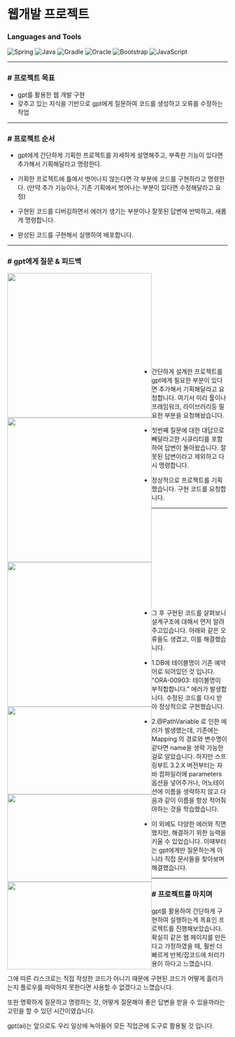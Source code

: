 # 웹개발 프로젝트

<h3 align="left">Languages and Tools</h3>

![Spring](https://img.shields.io/badge/spring-6DB33F?style=for-the-badge&logo=spring&logoColor=white)
![Java](https://img.shields.io/badge/java-007396?style=for-the-badge&logo=java&logoColor=white)
![Gradle](https://img.shields.io/badge/Gradle-02303A.svg?style=for-the-badge&logo=Gradle&logoColor=white)
![Oracle](https://img.shields.io/badge/oracle-F80000?style=for-the-badge&logo=oracle&logoColor=white)
![Bootstrap](https://img.shields.io/badge/bootstrap-%238511FA.svg?style=for-the-badge&logo=bootstrap&logoColor=white)
![JavaScript](https://img.shields.io/badge/javascript-F7DF1E?style=for-the-badge&logo=javascript&logoColor=black)

<hr>
<h3># 프로젝트 목표</h3>

- gpt를 활용한 웹 개발 구현
- 갖추고 있는 지식을 기반으로 gpt에게 질문하여 코드를 생성하고 오류를 수정하는 작업  

<hr>
<h3># 프로젝트 순서</h3>

- gpt에게 간단하게 기획한 프로젝트를 자세하게 설명해주고, 부족한 기능이 있다면 
 추가해서 기획해달라고 명령한다.  
 
- 기획한 프로젝트에 틀에서 벗어나지 않는다면 각 부분에 코드를 구현하라고 명령한다. 
  (만약 추가 기능이나, 기존 기획에서 벗어나는 부분이 있다면 수정해달라고 요청)
  
- 구현된 코드를 디버깅하면서 에러가 생기는 부분이나 잘못된 답변에 반박하고, 
 새롭게 명령합니다.

 - 완성된 코드를 구현해서 실행하여 배포합니다. 
<hr>
<h3># gpt에게 질문 & 피드백</h3>

<p>
  <div class="form-group">
    <div style="height: 200px; width:100%;">
      <img style="width:330px; float:left;" src="https://github.com/dydals99/ToApps/assets/117415671/8b38cd7c-bbd2-4fe8-833b-f917dde29bf0"></img>
      <img style="width:330px; float:left;" src="https://github.com/dydals99/ToApps/assets/117415671/952e00c5-555e-4eb1-a9b0-94d30004d845"></img>
      <img style="width:330px; float:left;" src="https://github.com/dydals99/ToApps/assets/117415671/0e680988-f25b-4447-bccb-35f22104051d"></img>
    </div>
  </div>
</p>
<p>
  
- 간단하게 설계한 프로젝트를 gpt에게 필요한 부분이 있다면 추가해서 기획해달라고 요청합니다.
  여기서 미리 툴이나 프레임워크, 라이브러리등 필요한 부분을 요청해놨습니다.
  
- 첫번째 질문에 대한 대답으로 빼달라고한 시큐리티를 포함하여 답변이 돌아왔습니다. 잘못된 답변이라고 
  제외하고 다시 명령합니다.
  
- 정상적으로 프로젝트를 기획했습니다. 구현 코드를 요청합니다.
  
</p> 
<hr>
<p>
  <div class="form-group">
    <div style="height: 200px; width:100%;">
      <img style="width:330px; height: 200px; float:left;" src="https://github.com/dydals99/ToApps/assets/117415671/91377865-d4a7-4ca1-a309-073361f95228"></img>
      <img style="width:330px; height: 200px; float:left;" src="https://github.com/dydals99/ToApps/assets/117415671/e285ceec-2014-49e3-92b1-6411864c4f99"></img>
      <img style="width:330px; height: 200px; float:left;" src="https://github.com/dydals99/ToApps/assets/117415671/cf43b807-757b-48f1-96e5-aacf6a2ff708"></img>
    </div>
  </div>
  
- 그 후 구현된 코드를 살펴보니 설계구조에 대해서 먼저 알려주고있습니다. 아래와 같은 오류들도 생겼고, 이를 해결했습니다.
  
- 1.DB에 테이블명이 기존 예약어로 되어있던 것 입니다. "ORA-00903: 테이블명이 부적합합니다." 에러가 발생합니다. 수정된 코드를 다시 받아 정상적으로 구현했습니다.
  
- 2.@PathVariable 로 인한 에러가 발생했는데, 기존에는 Mapping 의 경로와 변수명이 같다면 name을 생략 가능한걸로 알았습니다. 하지만 스프링부트 3.2.X 버전부터는 자바 컴파일러에 parameters 옵션을 넣어주거나, 어노테이션에 이름을 생략하지 않고 다음과 같이 이름을 항상 적어줘야하는 것을 학습했습니다.
  
- 이 외에도 다양한 에러와 직면했지만, 해결하기 위한 능력을 키울 수 있었습니다. 이때부터는 gpt에게만 질문하는게 아니라 직접 문서들을 찾아보며 해결했습니다.
</p> 
<hr>


 <h3># 프로젝트를 마치며</h3>
 <p>
 gpt를 활용하여 간단하게 구현하여 실행하는게 목표인 프로젝트를 진행해보았습니다. 
 확실히 같은 웹 페이지를 만든다고 가정하였을 때, 훨씬 더 빠르게 반복/잡코드에 처리가 
 용이 하다고 느꼈습니다.
 </p> 
 <p>
 그에 따른 리스크로는 직접 작성한 코드가 아니기 때문에 구현된
 코드가 어떻게 흘러가는지 플로우를 파악하지 못한다면 사용할 수 없겠다고 느꼈습니다.</p>
 <p>
 또한 명확하게 질문하고 명령하는 것, 어떻게 질문해야 좋은 답변을 받을 수 있을까라는 
 고민을 할 수 있던 시간이였습니다.
 </p> 
 <p>
 gpt(ai)는 앞으로도 우리 일상에 녹아들어 모든 직업군에 
 도구로 활용될 것 입니다. 
 </p>
 
